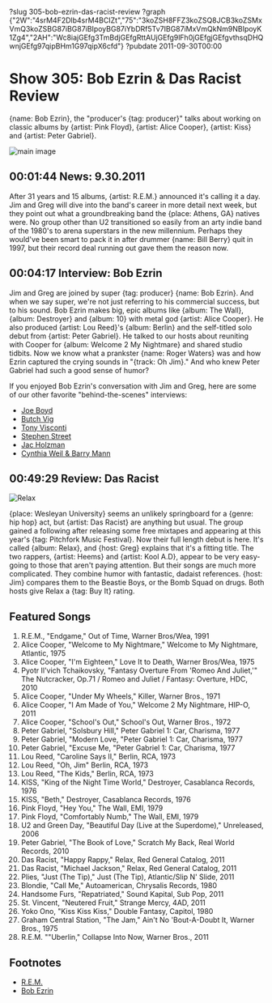?slug 305-bob-ezrin-das-racist-review
?graph {"2W":"4srM4F2Dlb4srM4BCIZt","75":"3koZSH8FFZ3koZSQ8JCB3koZSMxVmQ3koZSBG87iBG87iBIpoyBG87iYbDRf5Tv7IBG87iMxVmQkNm9NBIpoyK1Zg4","2AH":"Wc8iajGEfg3TmBdjGEfgRttAUjGEfg9lFh0jGEfgjGEfgvthsqDHQwnjGEfg97qipBHm1G97qipX6cfd"}
?pubdate 2011-09-30T00:00

# Show 305: Bob Ezrin & Das Racist Review
{name: Bob Ezrin}, the "producer's {tag: producer}" talks about working on classic albums by {artist: Pink Floyd}, {artist: Alice Cooper}, {artist: Kiss} and {artist: Peter Gabriel}. 

![main image](//static.soundopinions.org/images/2011/bobezrin.jpg)


## 00:01:44 News: 9.30.2011
After 31 years and 15 albums, {artist: R.E.M.} announced it's calling it a day. Jim and Greg will dive into the band's career in more detail next week, but they point out what a groundbreaking band the {place: Athens, GA} natives were. No group other than U2 transitioned so easily from an arty indie band of the 1980's to arena superstars in the new millennium. Perhaps they would've been smart to pack it in after drummer {name: Bill Berry} quit in 1997, but their record deal running out gave them the reason now.

## 00:04:17 Interview: Bob Ezrin
Jim and Greg are joined by super {tag: producer} {name: Bob Ezrin}. And when we say super, we're not just referring to his commercial success, but to his sound. Bob Ezrin makes big, epic albums like {album: The Wall}, {album: Destroyer} and {album: 10} with metal god {artist: Alice Cooper}. He also produced {artist:  Lou Reed}'s {album: Berlin} and the self-titled solo debut from {artist: Peter Gabriel}. He talked to our hosts about reuniting with Cooper for {album: Welcome 2 My Nightmare} and shared studio tidbits. Now we know what a prankster {name: Roger Waters} was and how Ezrin captured the crying sounds in "{track: Oh Jim}." And who knew Peter Gabriel had such a good sense of humor?

If you enjoyed Bob Ezrin's conversation with Jim and Greg, here are some of our other favorite "behind-the-scenes" interviews:

- [Joe Boyd](/show/73/)
- [Butch Vig](/show/120/)
- [Tony Visconti](/show/143/)
- [Stephen Street](/show/243/)
- [Jac Holzman](/show/275/)
- [Cynthia Weil & Barry Mann](/show/291/)

## 00:49:29 Review: Das Racist
![Relax](//static.soundopinions.org/assets/305/2AH0.jpg "451776772/454515712")

{place: Wesleyan University} seems an unlikely springboard for a {genre: hip hop} act, but {artist: Das Racist} are anything but usual. The group gained a following after releasing some free mixtapes and appearing at this year's {tag: Pitchfork Music Festival}. Now their full length debut is here. It's called {album: Relax}, and {host: Greg} explains that it's a fitting title. The two rappers, {artist: Heems} and {artist: Kool A.D}, appear to be very easy-going to those that aren't paying attention. But their songs are much more complicated. They combine humor with fantastic, dadaist references. {host: Jim} compares them to the Beastie Boys, or the Bomb Squad on drugs. Both hosts give Relax a {tag: Buy It} rating.


## Featured Songs
1. R.E.M., "Endgame," Out of Time, Warner Bros/Wea, 1991
2. Alice Cooper, "Welcome to My Nightmare," Welcome to My Nightmare, Atlantic, 1975
3. Alice Cooper, "I'm Eighteen," Love It to Death, Warner Bros/Wea, 1975
4. Pyotr Il'vich Tchaikovsky, "Fantasy Overture From 'Romeo And Juliet,'" The Nutcracker, Op.71 / Romeo and Juliet / Fantasy: Overture, HDC, 2010 
5. Alice Cooper, "Under My Wheels," Killer, Warner Bros., 1971
6. Alice Cooper, "I Am Made of You," Welcome 2 My Nightmare, HIP-O, 2011
7. Alice Cooper, "School's Out," School's Out, Warner Bros., 1972
8. Peter Gabriel, "Solsbury Hill," Peter Gabriel 1: Car, Charisma, 1977
9. Peter Gabriel, "Modern Love, "Peter Gabriel 1: Car, Charisma, 1977
10. Peter Gabriel, "Excuse Me, "Peter Gabriel 1: Car, Charisma, 1977
11. Lou Reed, "Caroline Says II," Berlin, RCA, 1973
12. Lou Reed, "Oh, Jim" Berlin, RCA, 1973
13. Lou Reed, "The Kids," Berlin, RCA, 1973
14. KISS, "King of the Night Time World," Destroyer, Casablanca Records, 1976
15. KISS, "Beth," Destroyer, Casablanca Records, 1976
16. Pink Floyd, "Hey You," The Wall, EMI, 1979
17. Pink Floyd, "Comfortably Numb," The Wall, EMI, 1979
18. U2 and Green Day, "Beautiful Day (Live at the Superdome)," Unreleased, 2006
19. Peter Gabriel, "The Book of Love," Scratch My Back, Real World Records, 2010
20. Das Racist, "Happy Rappy," Relax, Red General Catalog, 2011
21. Das Racist, "Michael Jackson," Relax, Red General Catalog, 2011
22. Plies, "Just (The Tip)," Just (The Tip), Atlantic/Slip N' Slide, 2011
23. Blondie, "Call Me," Autoamerican, Chrysalis Records, 1980
24. Handsome Furs, "Repatriated," Sound Kapital, Sub Pop, 2011
25. St. Vincent, "Neutered Fruit," Strange Mercy, 4AD, 2011
26. Yoko Ono, "Kiss Kiss Kiss," Double Fantasy, Capitol, 1980
27. Graham Central Station, "The Jam," Ain't No 'Bout-A-Doubt It, Warner Bros., 1975
28. R.E.M. ""Uberlin," Collapse Into Now, Warner Bros., 2011

## Footnotes
- [R.E.M.](http://remhq.com/index.php)
- [Bob Ezrin](http://www.allmusic.com/artist/bob-ezrin-mn0000059981)
